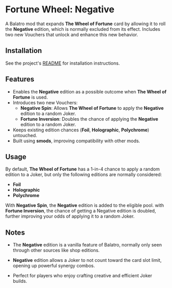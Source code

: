 # Fortune Wheel: Negative

A Balatro mod that expands **The Wheel of Fortune** card by allowing it to roll
the **Negative** edition, which is normally excluded from its effect.
Includes two new Vouchers that unlock and enhance this new behavior.


## Installation

See the project's [README](https://github.com/LnxFCA/balatro-mods#installation) for installation instructions.


## Features

- Enables the **Negative** edition as a possible outcome when **The Wheel of Fortune** is used.
- Introduces two new Vouchers:
  - **Negative Spin**: Allows **The Wheel of Fortune** to apply the **Negative** edition to a random Joker.
  - **Fortune Inversion**: Doubles the chance of applying the **Negative** edition to a random Joker.
- Keeps existing edition chances (**Foil**, **Holographic**, **Polychrome**) untouched.
- Built using **smods**, improving compatibility with other mods.

## Usage

By default, **The Wheel of Fortune** has a 1-in-4 chance to apply a random edition
to a Joker, but only the following editions are normally considered:

- **Foil**
- **Holographic**
- **Polychrome**

With **Negative Spin**, the **Negative** edition is added to the eligible pool.
with **Fortune Inversion**, the chance of getting a Negative edition is doubled,
further improving your odds of applying it to a random Joker.

## Notes

- The **Negative** edition is a vanilla feature of Balatro, normally only seen through other sources like shop editions.

- **Negative** edition allows a Joker to not count toward the card slot limit, opening up powerful synergy combos.

- Perfect for players who enjoy crafting creative and efficient Joker builds.
